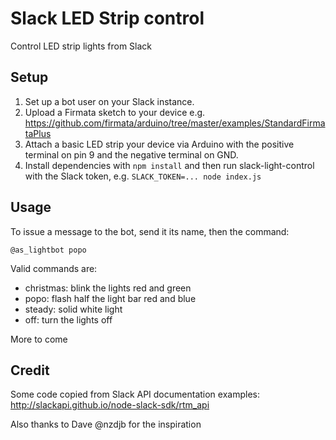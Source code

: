 # Slack LED Strip control
Control LED strip lights from Slack

## Setup

1. Set up a bot user on your Slack instance.
2. Upload a Firmata sketch to your device e.g. https://github.com/firmata/arduino/tree/master/examples/StandardFirmataPlus
3. Attach a basic LED strip your device via Arduino with the positive terminal on pin 9 and the negative terminal on GND.
4. Install dependencies with `npm install` and then run slack-light-control with the Slack token, e.g. `SLACK_TOKEN=... node index.js`

## Usage

To issue a message to the bot, send it its name, then the command:

`@as_lightbot popo`

Valid commands are:
* christmas: blink the lights red and green
* popo: flash half the light bar red and blue
* steady: solid white light
* off: turn the lights off


More to come
## Credit

Some code copied from Slack API documentation examples: http://slackapi.github.io/node-slack-sdk/rtm_api

Also thanks to Dave @nzdjb for the inspiration
